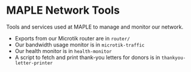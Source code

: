 # MAPLE Network Tools

Tools and services used at MAPLE to manage and monitor our network.

* Exports from our Microtik router are in `router/`
* Our bandwidth usage monitor is in `microtik-traffic`
* Our health monitor is in `health-monitor`
* A script to fetch and print thank-you letters for donors is in `thankyou-letter-printer`
